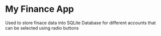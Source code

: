 # My Finance App
Used to store finace data into SQLite Database for different accounts that can be selected using radio buttons

